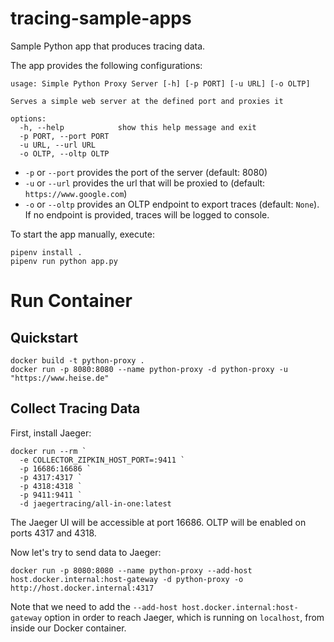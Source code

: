 # tracing-sample-apps
Sample Python app that produces tracing data.

The app provides the following configurations:
```
usage: Simple Python Proxy Server [-h] [-p PORT] [-u URL] [-o OLTP]

Serves a simple web server at the defined port and proxies it

options:
  -h, --help            show this help message and exit
  -p PORT, --port PORT
  -u URL, --url URL
  -o OLTP, --oltp OLTP
```
- `-p` or `--port` provides the port of the server (default: 8080)
- `-u` or `--url` provides the url that will be proxied to (default: `https://www.google.com`)
- `-o` or `--oltp` provides an OLTP endpoint to export traces (default: `None`). If no endpoint is provided, traces will be logged to console.

To start the app manually, execute:
```
pipenv install .
pipenv run python app.py
```

# Run Container
## Quickstart
```
docker build -t python-proxy .
docker run -p 8080:8080 --name python-proxy -d python-proxy -u "https://www.heise.de"
```

## Collect Tracing Data
First, install Jaeger:
```
docker run --rm `
  -e COLLECTOR_ZIPKIN_HOST_PORT=:9411 `
  -p 16686:16686 `
  -p 4317:4317 `
  -p 4318:4318 `
  -p 9411:9411 `
  -d jaegertracing/all-in-one:latest
```
The Jaeger UI will be accessible at port 16686. OLTP will be enabled on ports 4317 and 4318.

Now let's try to send data to Jaeger:
```
docker run -p 8080:8080 --name python-proxy --add-host host.docker.internal:host-gateway -d python-proxy -o http://host.docker.internal:4317
```
Note that we need to add the `--add-host host.docker.internal:host-gateway` option in order to reach Jaeger, which is running on `localhost`, from inside our Docker container.